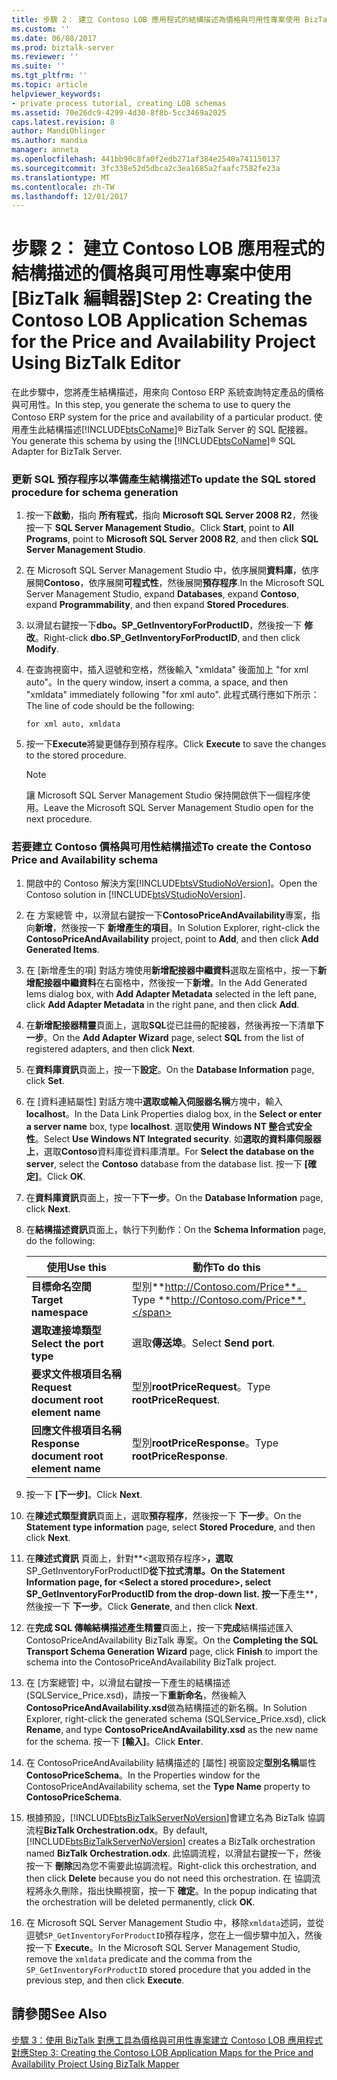 ```yaml
---
title: 步驟 2： 建立 Contoso LOB 應用程式的結構描述為價格與可用性專案使用 BizTalk 編輯器 |Microsoft 文件
ms.custom: ''
ms.date: 06/08/2017
ms.prod: biztalk-server
ms.reviewer: ''
ms.suite: ''
ms.tgt_pltfrm: ''
ms.topic: article
helpviewer_keywords:
- private process tutorial, creating LOB schemas
ms.assetid: 70e26dc9-4299-4d30-8f8b-5cc3469a2025
caps.latest.revision: 8
author: MandiOhlinger
ms.author: mandia
manager: anneta
ms.openlocfilehash: 441bb90c8fa0f2edb271af384e2540a741150137
ms.sourcegitcommit: 3fc338e52d5dbca2c3ea1685a2faafc7582fe23a
ms.translationtype: MT
ms.contentlocale: zh-TW
ms.lasthandoff: 12/01/2017
---
```

# <a name="step-2-creating-the-contoso-lob-application-schemas-for-the-price-and-availability-project-using-biztalk-editor"></a><span data-ttu-id="73fd2-102">步驟 2： 建立 Contoso LOB 應用程式的結構描述的價格與可用性專案中使用 [BizTalk 編輯器]</span><span class="sxs-lookup"><span data-stu-id="73fd2-102">Step 2: Creating the Contoso LOB Application Schemas for the Price and Availability Project Using BizTalk Editor</span></span>
<span data-ttu-id="73fd2-103">在此步驟中，您將產生結構描述，用來向 Contoso ERP 系統查詢特定產品的價格與可用性。</span><span class="sxs-lookup"><span data-stu-id="73fd2-103">In this step, you generate the schema to use to query the Contoso ERP system for the price and availability of a particular product.</span></span> <span data-ttu-id="73fd2-104">使用產生此結構描述[!INCLUDE[btsCoName](../../includes/btsconame-md.md)]® BizTalk Server 的 SQL 配接器。</span><span class="sxs-lookup"><span data-stu-id="73fd2-104">You generate this schema by using the [!INCLUDE[btsCoName](../../includes/btsconame-md.md)]® SQL Adapter for BizTalk Server.</span></span>  
  
### <a name="to-update-the-sql-stored-procedure-for-schema-generation"></a><span data-ttu-id="73fd2-105">更新 SQL 預存程序以準備產生結構描述</span><span class="sxs-lookup"><span data-stu-id="73fd2-105">To update the SQL stored procedure for schema generation</span></span>  
  
1.  <span data-ttu-id="73fd2-106">按一下**啟動**，指向 **所有程式**，指向  **Microsoft SQL Server 2008 R2**，然後按一下  **SQL Server Management Studio**。</span><span class="sxs-lookup"><span data-stu-id="73fd2-106">Click **Start**, point to **All Programs**, point to **Microsoft SQL Server 2008 R2**, and then click **SQL Server Management Studio**.</span></span>  
  
2.  <span data-ttu-id="73fd2-107">在 Microsoft SQL Server Management Studio 中，依序展開**資料庫**，依序展開**Contoso**，依序展開**可程式性**，然後展開**預存程序**.</span><span class="sxs-lookup"><span data-stu-id="73fd2-107">In the Microsoft SQL Server Management Studio, expand **Databases**, expand **Contoso**, expand **Programmability**, and then expand **Stored Procedures**.</span></span>  
  
3.  <span data-ttu-id="73fd2-108">以滑鼠右鍵按一下**dbo。SP_GetInventoryForProductID**，然後按一下 **修改**。</span><span class="sxs-lookup"><span data-stu-id="73fd2-108">Right-click **dbo.SP_GetInventoryForProductID**, and then click **Modify**.</span></span>  
  
4.  <span data-ttu-id="73fd2-109">在查詢視窗中，插入逗號和空格，然後輸入 "xmldata" 後面加上 "for xml auto"。</span><span class="sxs-lookup"><span data-stu-id="73fd2-109">In the query window, insert a comma, a space, and then "xmldata" immediately following "for xml auto".</span></span> <span data-ttu-id="73fd2-110">此程式碼行應如下所示：</span><span class="sxs-lookup"><span data-stu-id="73fd2-110">The line of code should be the following:</span></span>  
  
    ```  
    for xml auto, xmldata  
    ```  
  
5.  <span data-ttu-id="73fd2-111">按一下**Execute**將變更儲存到預存程序。</span><span class="sxs-lookup"><span data-stu-id="73fd2-111">Click **Execute** to save the changes to the stored procedure.</span></span>  
  
    > [!NOTE]
    >  <span data-ttu-id="73fd2-112">讓 Microsoft SQL Server Management Studio 保持開啟供下一個程序使用。</span><span class="sxs-lookup"><span data-stu-id="73fd2-112">Leave the Microsoft SQL Server Management Studio open for the next procedure.</span></span>  
  
### <a name="to-create-the-contoso-price-and-availability-schema"></a><span data-ttu-id="73fd2-113">若要建立 Contoso 價格與可用性結構描述</span><span class="sxs-lookup"><span data-stu-id="73fd2-113">To create the Contoso Price and Availability schema</span></span>  
  
1.  <span data-ttu-id="73fd2-114">開啟中的 Contoso 解決方案[!INCLUDE[btsVStudioNoVersion](../../includes/btsvstudionoversion-md.md)]。</span><span class="sxs-lookup"><span data-stu-id="73fd2-114">Open the Contoso solution in [!INCLUDE[btsVStudioNoVersion](../../includes/btsvstudionoversion-md.md)].</span></span>  
  
2.  <span data-ttu-id="73fd2-115">在 方案總管 中，以滑鼠右鍵按一下**ContosoPriceAndAvailability**專案，指向**新增**，然後按一下 **新增產生的項目**。</span><span class="sxs-lookup"><span data-stu-id="73fd2-115">In Solution Explorer, right-click the **ContosoPriceAndAvailability** project, point to **Add**, and then click **Add Generated Items**.</span></span>  
  
3.  <span data-ttu-id="73fd2-116">在 [新增產生的項] 對話方塊使用**新增配接器中繼資料**選取左窗格中，按一下**新增配接器中繼資料**在右窗格中，然後按一下**新增**。</span><span class="sxs-lookup"><span data-stu-id="73fd2-116">In the Add Generated Iems dialog box, with **Add Adapter Metadata** selected in the left pane, click **Add Adapter Metadata** in the right pane, and then click **Add**.</span></span>  
  
4.  <span data-ttu-id="73fd2-117">在**新增配接器精靈**頁面上，選取**SQL**從已註冊的配接器，然後再按一下清單**下一步**。</span><span class="sxs-lookup"><span data-stu-id="73fd2-117">On the **Add Adapter Wizard** page, select **SQL** from the list of registered adapters, and then click **Next**.</span></span>  
  
5.  <span data-ttu-id="73fd2-118">在**資料庫資訊**頁面上，按一下**設定**。</span><span class="sxs-lookup"><span data-stu-id="73fd2-118">On the **Database Information** page, click **Set**.</span></span>  
  
6.  <span data-ttu-id="73fd2-119">在 [資料連結屬性] 對話方塊中**選取或輸入伺服器名稱**方塊中，輸入**localhost**。</span><span class="sxs-lookup"><span data-stu-id="73fd2-119">In the Data Link Properties dialog box, in the **Select or enter a server name** box, type **localhost**.</span></span> <span data-ttu-id="73fd2-120">選取**使用 Windows NT 整合式安全性**。</span><span class="sxs-lookup"><span data-stu-id="73fd2-120">Select **Use Windows NT Integrated security**.</span></span> <span data-ttu-id="73fd2-121">如**選取的資料庫伺服器上**，選取**Contoso**資料庫從資料庫清單。</span><span class="sxs-lookup"><span data-stu-id="73fd2-121">For **Select the database on the server**, select the **Contoso** database from the database list.</span></span> <span data-ttu-id="73fd2-122">按一下 **[確定]**。</span><span class="sxs-lookup"><span data-stu-id="73fd2-122">Click **OK**.</span></span>  
  
7.  <span data-ttu-id="73fd2-123">在**資料庫資訊**頁面上，按一下**下一步**。</span><span class="sxs-lookup"><span data-stu-id="73fd2-123">On the **Database Information** page, click **Next**.</span></span>  
  
8.  <span data-ttu-id="73fd2-124">在**結構描述資訊**頁面上，執行下列動作：</span><span class="sxs-lookup"><span data-stu-id="73fd2-124">On the **Schema Information** page, do the following:</span></span>  
  
    |<span data-ttu-id="73fd2-125">使用</span><span class="sxs-lookup"><span data-stu-id="73fd2-125">Use this</span></span>|<span data-ttu-id="73fd2-126">動作</span><span class="sxs-lookup"><span data-stu-id="73fd2-126">To do this</span></span>|  
    |--------------|----------------|  
    |<span data-ttu-id="73fd2-127">**目標命名空間**</span><span class="sxs-lookup"><span data-stu-id="73fd2-127">**Target namespace**</span></span>|<span data-ttu-id="73fd2-128">型別**http://Contoso.com/Price**。</span><span class="sxs-lookup"><span data-stu-id="73fd2-128">Type **http://Contoso.com/Price**.</span></span>|  
    |<span data-ttu-id="73fd2-129">**選取連接埠類型**</span><span class="sxs-lookup"><span data-stu-id="73fd2-129">**Select the port type**</span></span>|<span data-ttu-id="73fd2-130">選取**傳送埠**。</span><span class="sxs-lookup"><span data-stu-id="73fd2-130">Select **Send port**.</span></span>|  
    |<span data-ttu-id="73fd2-131">**要求文件根項目名稱**</span><span class="sxs-lookup"><span data-stu-id="73fd2-131">**Request document root element name**</span></span>|<span data-ttu-id="73fd2-132">型別**rootPriceRequest**。</span><span class="sxs-lookup"><span data-stu-id="73fd2-132">Type **rootPriceRequest**.</span></span>|  
    |<span data-ttu-id="73fd2-133">**回應文件根項目名稱**</span><span class="sxs-lookup"><span data-stu-id="73fd2-133">**Response document root element name**</span></span>|<span data-ttu-id="73fd2-134">型別**rootPriceResponse**。</span><span class="sxs-lookup"><span data-stu-id="73fd2-134">Type **rootPriceResponse**.</span></span>|  
  
9. <span data-ttu-id="73fd2-135">按一下 **[下一步]**。</span><span class="sxs-lookup"><span data-stu-id="73fd2-135">Click **Next**.</span></span>  
  
10. <span data-ttu-id="73fd2-136">在**陳述式類型資訊**頁面上，選取**預存程序**，然後按一下 **下一步**。</span><span class="sxs-lookup"><span data-stu-id="73fd2-136">On the **Statement type information** page, select **Stored Procedure**, and then click **Next**.</span></span>  
  
11. <span data-ttu-id="73fd2-137">在**陳述式資訊** 頁面上，針對**\<選取預存程序\>**，選取**SP_GetInventoryForProductID**從下拉式清單。</span><span class="sxs-lookup"><span data-stu-id="73fd2-137">On the **Statement Information** page, for **\<Select a stored procedure\>**, select **SP_GetInventoryForProductID** from the drop-down list.</span></span> <span data-ttu-id="73fd2-138">按一下**產生**，然後按一下 **下一步**。</span><span class="sxs-lookup"><span data-stu-id="73fd2-138">Click **Generate**, and then click **Next**.</span></span>  
  
12. <span data-ttu-id="73fd2-139">在**完成 SQL 傳輸結構描述產生精靈**頁面上，按一下**完成**結構描述匯入 ContosoPriceAndAvailability BizTalk 專案。</span><span class="sxs-lookup"><span data-stu-id="73fd2-139">On the **Completing the SQL Transport Schema Generation Wizard** page, click **Finish** to import the schema into the ContosoPriceAndAvailability BizTalk project.</span></span>  
  
13. <span data-ttu-id="73fd2-140">在 [方案總管] 中，以滑鼠右鍵按一下產生的結構描述 (SQLService_Price.xsd)，請按一下**重新命名**，然後輸入**ContosoPriceAndAvailability.xsd**做為結構描述的新名稱。</span><span class="sxs-lookup"><span data-stu-id="73fd2-140">In Solution Explorer, right-click the generated schema (SQLService_Price.xsd), click **Rename**, and type **ContosoPriceAndAvailability.xsd** as the new name for the schema.</span></span> <span data-ttu-id="73fd2-141">按一下 **[輸入]**。</span><span class="sxs-lookup"><span data-stu-id="73fd2-141">Click **Enter**.</span></span>  
  
14. <span data-ttu-id="73fd2-142">在 ContosoPriceAndAvailability 結構描述的 [屬性] 視窗設定**型別名稱**屬性**ContosoPriceSchema**。</span><span class="sxs-lookup"><span data-stu-id="73fd2-142">In the Properties window for the ContosoPriceAndAvailability schema, set the **Type Name** property to **ContosoPriceSchema**.</span></span>  
  
15. <span data-ttu-id="73fd2-143">根據預設，[!INCLUDE[btsBizTalkServerNoVersion](../../includes/btsbiztalkservernoversion-md.md)]會建立名為 BizTalk 協調流程**BizTalk Orchestration.odx**。</span><span class="sxs-lookup"><span data-stu-id="73fd2-143">By default, [!INCLUDE[btsBizTalkServerNoVersion](../../includes/btsbiztalkservernoversion-md.md)] creates a BizTalk orchestration named **BizTalk Orchestration.odx**.</span></span> <span data-ttu-id="73fd2-144">此協調流程，以滑鼠右鍵按一下，然後按一下 **刪除**因為您不需要此協調流程。</span><span class="sxs-lookup"><span data-stu-id="73fd2-144">Right-click this orchestration, and then click **Delete** because you do not need this orchestration.</span></span> <span data-ttu-id="73fd2-145">在 協調流程將永久刪除，指出快顯視窗，按一下 **確定**。</span><span class="sxs-lookup"><span data-stu-id="73fd2-145">In the popup indicating that the orchestration will be deleted permanently, click **OK**.</span></span>  
  
16. <span data-ttu-id="73fd2-146">在 Microsoft SQL Server Management Studio 中，移除`xmldata`述詞，並從逗號`SP_GetInventoryForProductID`預存程序，您在上一個步驟中加入，然後按一下  **Execute**。</span><span class="sxs-lookup"><span data-stu-id="73fd2-146">In the Microsoft SQL Server Management Studio, remove the `xmldata` predicate and the comma from the `SP_GetInventoryForProductID` stored procedure that you added in the previous step, and then click **Execute**.</span></span>  
  
## <a name="see-also"></a><span data-ttu-id="73fd2-147">請參閱</span><span class="sxs-lookup"><span data-stu-id="73fd2-147">See Also</span></span>  
 [<span data-ttu-id="73fd2-148">步驟 3：使用 BizTalk 對應工具為價格與可用性專案建立 Contoso LOB 應用程式對應</span><span class="sxs-lookup"><span data-stu-id="73fd2-148">Step 3: Creating the Contoso LOB Application Maps for the Price and Availability Project Using BizTalk Mapper</span></span>](../../adapters-and-accelerators/accelerator-rosettanet/step-3-create-contoso-lob-application-map-for-price-and-availability-in-mapper.md)